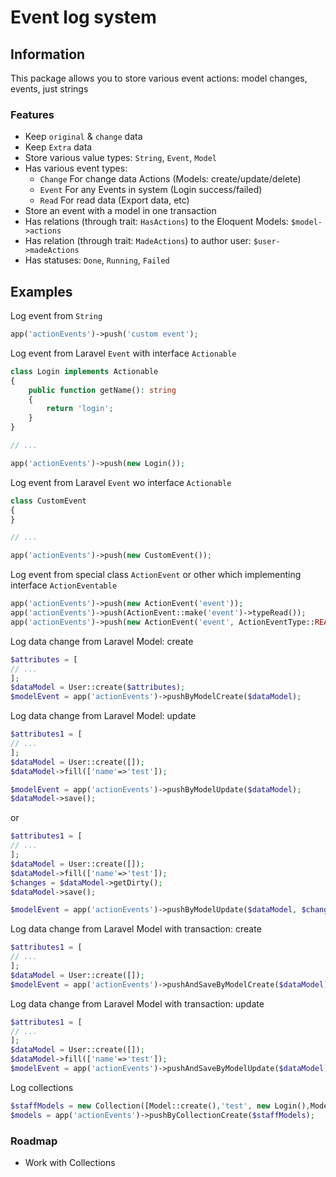 # Event log system

## Information

This package allows you to store various event actions: model changes, events, just strings

### Features

- Keep `original` & `change` data
- Keep `Extra` data
- Store various value types: `String`, `Event`, `Model`
- Has various event types:
    - `Change` For change data Actions (Models: create/update/delete)
    - `Event` For any Events in system (Login success/failed)
    - `Read` For read data (Export data, etc)
- Store an event with a model in one transaction
- Has relations (through trait: `HasActions`) to the Eloquent Models: `$model->actions`
- Has relation (through trait: `MadeActions`) to author user: `$user->madeActions`
- Has statuses: `Done`, `Running`, `Failed`

## Examples

Log event from `String`

```php
app('actionEvents')->push('custom event');
```

Log event from Laravel `Event` with interface `Actionable`

```php
class Login implements Actionable
{
    public function getName(): string
    {
        return 'login';
    }
}

// ...

app('actionEvents')->push(new Login());
```

Log event from Laravel `Event` wo interface `Actionable`

```php
class CustomEvent
{
}

// ...

app('actionEvents')->push(new CustomEvent());
```

Log event from special class `ActionEvent` or other which implementing interface `ActionEventable`

```php
app('actionEvents')->push(new ActionEvent('event'));
app('actionEvents')->push(ActionEvent::make('event')->typeRead());
app('actionEvents')->push(new ActionEvent('event', ActionEventType::READ));
```

Log data change from Laravel Model: create

```php
$attributes = [
// ...
];
$dataModel = User::create($attributes);
$modelEvent = app('actionEvents')->pushByModelCreate($dataModel);
```

Log data change from Laravel Model: update

```php
$attributes1 = [
// ...
];
$dataModel = User::create([]);
$dataModel->fill(['name'=>'test']);

$modelEvent = app('actionEvents')->pushByModelUpdate($dataModel);
$dataModel->save();
```

or

```php
$attributes1 = [
// ...
];
$dataModel = User::create([]);
$dataModel->fill(['name'=>'test']);
$changes = $dataModel->getDirty();
$dataModel->save();

$modelEvent = app('actionEvents')->pushByModelUpdate($dataModel, $changes);
```

Log data change from Laravel Model with transaction: create

```php
$attributes1 = [
// ...
];
$dataModel = User::create([]);
$modelEvent = app('actionEvents')->pushAndSaveByModelCreate($dataModel);
```

Log data change from Laravel Model with transaction: update

```php
$attributes1 = [
// ...
];
$dataModel = User::create([]);
$dataModel->fill(['name'=>'test']);
$modelEvent = app('actionEvents')->pushAndSaveByModelUpdate($dataModel);
```

Log collections

```php
$staffModels = new Collection([Model::create(),'test', new Login(),Model::create()]);
$models = app('actionEvents')->pushByCollectionCreate($staffModels);
```

### Roadmap

- Work with Collections
